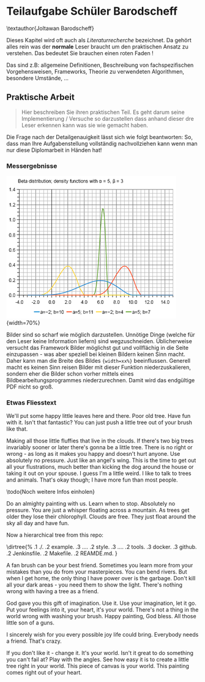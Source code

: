 # Teilaufgabe Schüler Barodscheff
\textauthor{Joltawan Barodscheff}

Dieses Kapitel wird oft auch als _Literaturrecherche_ bezeichnet. Da gehört alles rein was der __normale__ Leser braucht um den praktischen Ansatz zu verstehen. Das bedeutet Sie brauchen einen roten Faden !

Das sind z.B: allgemeine Definitionen, Beschreibung von fachspezifischen Vorgehensweisen, Frameworks, Theorie zu verwendeten Algorithmen, besondere Umstände, ...

## Praktische Arbeit

> Hier beschreiben Sie ihren praktischen Teil. Es geht darum seine Implementierung / Versuche so darzustellen dass anhand dieser dre Leser erkennen kann was sie wie gemacht haben.

Die Frage nach der Detailgenauigkeit lässt sich wie folgt beantworten: So, dass man Ihre Aufgabenstellung vollständig  nachvollziehen kann wenn man nur diese Diplomarbeit in Händen hat!

### Messergebnisse

![Ein PNG Bild\label{fig:png_bild}](img/graph.png){width=70%} 

Bilder sind so scharf wie möglich darzustellen. Unnötige Dinge (welche für den Leser keine Information liefern) sind wegzuschneiden. Üblicherweise versucht das Framework Bilder möglichst gut und vollflächig in die Seite einzupassen - was aber speziell bei kleinen Bildern keinen Sinn macht. Daher kann man die Breite des Bildes `{width=xx%}` beeinflussen. Generell macht es keinen Sinn reisen Bilder mit dieser Funktion niederzuskalieren, sondern eher die Bilder schon vorher mittels eines Bildbearbeitungsprogrammes niederzurechnen. Damit wird das endgültige PDF nicht so groß.

### Etwas Fliesstext

We'll put some happy little leaves here and there. Poor old tree. Have fun with it. Isn't that fantastic? You can just push a little tree out of your brush like that.

Making all those little fluffies that live in the clouds. If there's two big trees invariably sooner or later there's gonna be a little tree. There is no right or wrong - as long as it makes you happy and doesn't hurt anyone. Use absolutely no pressure. Just like an angel's wing. This is the time to get out all your flustrations, much better than kicking the dog around the house or taking it out on your spouse. I guess I'm a little weird. I like to talk to trees and animals. That's okay though; I have more fun than most people.

\todo{Noch weitere Infos einholen}

Do an almighty painting with us. Learn when to stop. Absolutely no pressure. You are just a whisper floating across a mountain. As trees get older they lose their chlorophyll. Clouds are free. They just float around the sky all day and have fun.

Now a hierarchical tree from this repo:

\dirtree{%
.1 ./.
.2 example.
.3 ....
.2 style.
.3 ....
.2 tools.
.3 docker.
.3 github.
.2 Jenkinsfile.
.2 Makefile.
.2 REAMDE.md.
}

A fan brush can be your best friend. Sometimes you learn more from your mistakes than you do from your masterpieces. You can bend rivers. But when I get home, the only thing I have power over is the garbage. Don't kill all your dark areas - you need them to show the light. There's nothing wrong with having a tree as a friend.

God gave you this gift of imagination. Use it. Use your imagination, let it go. Put your feelings into it, your heart, it's your world. There's not a thing in the world wrong with washing your brush. Happy painting, God bless. All those little son of a guns.

I sincerely wish for you every possible joy life could bring. Everybody needs a friend. That's crazy.

If you don't like it - change it. It's your world. Isn't it great to do something you can't fail at? Play with the angles. See how easy it is to create a little tree right in your world. This piece of canvas is your world. This painting comes right out of your heart.




